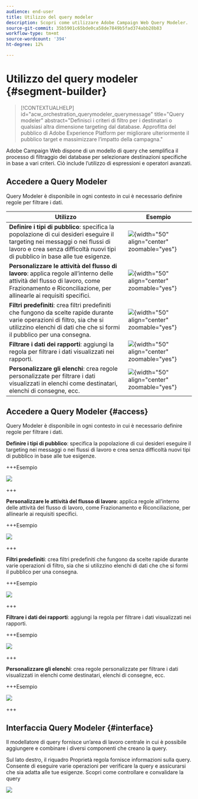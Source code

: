 ```yaml
---
audience: end-user
title: Utilizzo del query modeler
description: Scopri come utilizzare Adobe Campaign Web Query Modeler.
source-git-commit: 35b5901c65bde0ca58de7849b5fad374abb28b83
workflow-type: tm+mt
source-wordcount: '394'
ht-degree: 12%

---
```


# Utilizzo del query modeler {#segment-builder}


>[!CONTEXTUALHELP]
>id="acw_orchestration_querymodeler_querymessage"
>title="Query modeler"
>abstract="Definisci i criteri di filtro per i destinatari o qualsiasi altra dimensione targeting dal database. Approfitta del pubblico di Adobe Experience Platform per migliorare ulteriormente il pubblico target e massimizzare l’impatto della campagna."

Adobe Campaign Web dispone di un modello di query che semplifica il processo di filtraggio dei database per selezionare destinazioni specifiche in base a vari criteri. Ciò include l’utilizzo di espressioni e operatori avanzati.

## Accedere a Query Modeler

Query Modeler è disponibile in ogni contesto in cui è necessario definire regole per filtrare i dati.

| Utilizzo | Esempio |
|  ---  |  ---  |
| **Definire i tipi di pubblico**: specifica la popolazione di cui desideri eseguire il targeting nei messaggi o nei flussi di lavoro e crea senza difficoltà nuovi tipi di pubblico in base alle tue esigenze. <!--(LINK TBD)--> | ![](assets/access-audience.png){width="50" align="center" zoomable="yes"} |
| **Personalizzare le attività del flusso di lavoro**: applica regole all’interno delle attività del flusso di lavoro, come Frazionamento e Riconciliazione, per allinearle ai requisiti specifici. | ![](assets/access-workflow.png){width="50" align="center" zoomable="yes"} |
| **Filtri predefiniti**: crea filtri predefiniti che fungono da scelte rapide durante varie operazioni di filtro, sia che si utilizzino elenchi di dati che che si formi il pubblico per una consegna. | ![](assets/access-predefined-filter.png){width="50" align="center" zoomable="yes"} |
| **Filtrare i dati dei rapporti**: aggiungi la regola per filtrare i dati visualizzati nei rapporti. | ![](assets/access-reports.png){width="50" align="center" zoomable="yes"} |
| **Personalizzare gli elenchi**: crea regole personalizzate per filtrare i dati visualizzati in elenchi come destinatari, elenchi di consegne, ecc. | ![](assets/access-lists.png){width="50" align="center" zoomable="yes"} |

## Accedere a Query Modeler {#access}

Query Modeler è disponibile in ogni contesto in cui è necessario definire regole per filtrare i dati.

**Definire i tipi di pubblico**: specifica la popolazione di cui desideri eseguire il targeting nei messaggi o nei flussi di lavoro e crea senza difficoltà nuovi tipi di pubblico in base alle tue esigenze. <!--(LINK TBD)-->

+++Esempio

![](assets/access-audience.png)

+++

**Personalizzare le attività del flusso di lavoro**: applica regole all’interno delle attività del flusso di lavoro, come Frazionamento e Riconciliazione, per allinearle ai requisiti specifici. <!--(LINK TBD)-->

+++Esempio

![](assets/access-workflow.png)

+++

<!--**Dynamize content**: make your content dynamic by creating conditions that define which content should be displayed to different recipients, ensuring personalized and relevant messaging.

+++Example

![](assets/access-audience.png)

 +++
-->

**Filtri predefiniti**: crea filtri predefiniti che fungono da scelte rapide durante varie operazioni di filtro, sia che si utilizzino elenchi di dati che che si formi il pubblico per una consegna. <!--(LINK TBD)-->

+++Esempio

![](assets/access-predefined-filter.png)

+++

**Filtrare i dati dei rapporti**: aggiungi la regola per filtrare i dati visualizzati nei rapporti. <!--(LINK TBD)-->

+++Esempio

![](assets/access-reports.png)

+++

**Personalizzare gli elenchi**: crea regole personalizzate per filtrare i dati visualizzati in elenchi come destinatari, elenchi di consegne, ecc. <!--(LINK TBD)-->

+++Esempio

![](assets/access-lists.png)

+++

## Interfaccia Query Modeler {#interface}

Il modellatore di query fornisce un’area di lavoro centrale in cui è possibile aggiungere e combinare i diversi componenti che creano la query.

Sul lato destro, il riquadro Proprietà regola fornisce informazioni sulla query. Consente di eseguire varie operazioni per verificare la query e assicurarsi che sia adatta alle tue esigenze. Scopri come controllare e convalidare la query

![](assets/query-interface.png)
